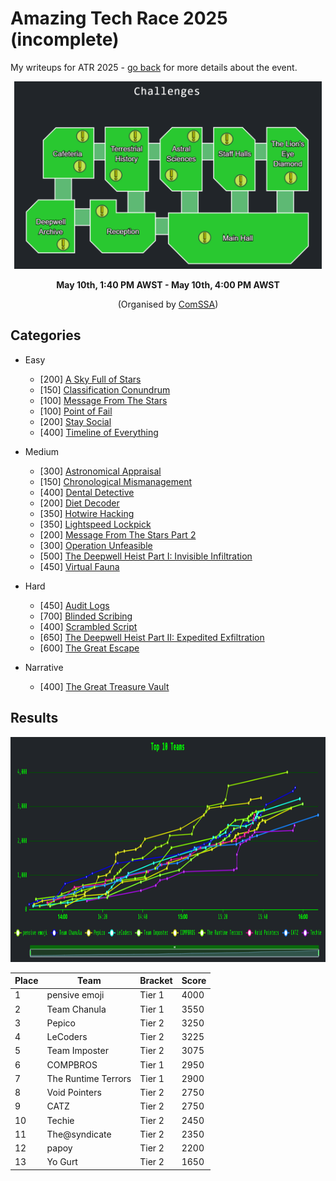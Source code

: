 # Amazing Tech Race 2025 (incomplete)

My writeups for ATR 2025 - [go back](../README.md) for more details about the event.

<p align="center"><img src="./theme.png" alt="ATR 2025 Theme" height="300px" /></p>

<p align="center"><strong>May 10th, 1:40 PM AWST - May 10th, 4:00 PM AWST</strong></p>

<p align="center">(Organised by <a href="https://comssa.org.au/">ComSSA</a>)</p>

## Categories

- Easy
   - [200] [A Sky Full of Stars](easy/a_sky_full_of_stars/README.md)
   - [150] [Classification Conundrum](easy/classification_conundrum/README.md)
   - [100] [Message From The Stars](easy/message_from_the_stars/README.md)
   - [100] [Point of Fail](easy/point_of_fail/README.md)
   - [200] [Stay Social](easy/stay_social/README.md)
   - [400] [Timeline of Everything](easy/timeline_of_everything/README.md)

- Medium
   - [300] [Astronomical Appraisal](medium/astronomical_appraisal/README.md)
   - [150] [Chronological Mismanagement](medium/chronological_mismanagement/README.md)
   - [400] [Dental Detective](medium/dental_detective/README.md)
   - [200] [Diet Decoder](medium/diet_decoder/README.md)
   - [350] [Hotwire Hacking](medium/hotwire_hacking/README.md)
   - [350] [Lightspeed Lockpick](medium/lightspeed_lockpick/README.md)
   - [200] [Message From The Stars Part 2](medium/message_from_the_stars_part_2/README.md)
   - [300] [Operation Unfeasible](medium/operation_unfeasible/README.md)
   - [500] [The Deepwell Heist Part I: Invisible Infiltration](medium/the_deepwell_heist_part_i_invisible_infiltration/README.md)
   - [450] [Virtual Fauna](medium/virtual_fauna/README.md)

- Hard
   - [450] [Audit Logs](hard/audit_logs/README.md)
   - [700] [Blinded Scribing](hard/blinded_scribing/README.md)
   - [400] [Scrambled Script](hard/scrambled_script/README.md)
   - [650] [The Deepwell Heist Part II: Expedited Exfiltration](hard/the_deepwell_heist_part_ii_expedited_exfiltration/README.md)
   - [600] [The Great Escape](hard/the_great_escape/README.md)

- Narrative
   - [400] [The Great Treasure Vault](narrative/the_great_treasure_vault/README.md)

## Results

<p align="center"><img src="scoreboard.png" alt="ATR Team Results" height="360px" /></p>

| Place | Team | Bracket | Score |
| --- | --- | --- | --- |
| 1 | pensive emoji | Tier 1 | 4000 |
| 2 | Team Chanula | Tier 1 | 3550 |
| 3 | Pepico | Tier 2 | 3250 |
| 4 | LeCoders | Tier 2 | 3225 |
| 5 | Team Imposter | Tier 2 | 3075 |
| 6 | COMPBROS | Tier 1 | 2950 |
| 7 | The Runtime Terrors | Tier 1 | 2900 |
| 8 | Void Pointers | Tier 2 | 2750 |
| 9 | CATZ | Tier 2 | 2750 |
| 10 | Techie | Tier 2 | 2450 |
| 11 | The@syndicate | Tier 2 | 2350 |
| 12 | papoy | Tier 2 | 2200 |
| 13 | Yo Gurt | Tier 2 | 1650 |
